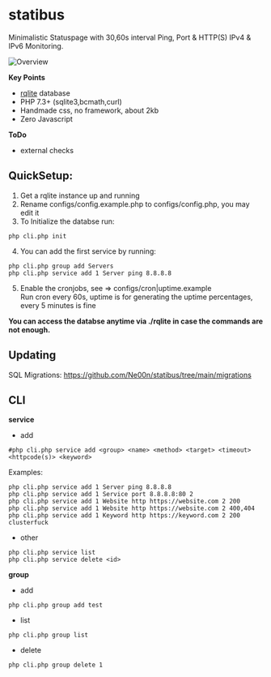 # statibus

Minimalistic Statuspage with 30,60s interval Ping, Port & HTTP(S) IPv4 & IPv6 Monitoring.

![Overview](https://i.imgur.com/5ynE6Oo.png)


**Key Points**<br />
- [rqlite](https://github.com/rqlite/rqlite) database
- PHP 7.3+ (sqlite3,bcmath,curl)
- Handmade css, no framework, about 2kb
- Zero Javascript

**ToDo**<br />
- external checks

## QuickSetup:

1. Get a rqlite instance up and running
2. Rename configs/config.example.php to configs/config.php, you may edit it
2. To Initialize the databse run:
```
php cli.php init
```
4. You can add the first service by running:
```
php cli.php group add Servers
php cli.php service add 1 Server ping 8.8.8.8
```
5. Enable the cronjobs, see => configs/cron|uptime.example<br />
Run cron every 60s, uptime is for generating the uptime percentages, every 5 minutes is fine

**You can access the databse anytime via ./rqlite in case the commands are not enough.**

## Updating
SQL Migrations: https://github.com/Ne00n/statibus/tree/main/migrations

## CLI
**service**<br />
- add
```
#php cli.php service add <group> <name> <method> <target> <timeout> <httpcode(s)> <keyword>
```
Examples:
```
php cli.php service add 1 Server ping 8.8.8.8
php cli.php service add 1 Service port 8.8.8.8:80 2
php cli.php service add 1 Website http https://website.com 2 200
php cli.php service add 1 Website http https://website.com 2 400,404
php cli.php service add 1 Keyword http https://keyword.com 2 200 clusterfuck
```
- other
```
php cli.php service list
php cli.php service delete <id>
```
**group**<br />
- add
```
php cli.php group add test
```
- list
```
php cli.php group list
```
- delete
```
php cli.php group delete 1
```
